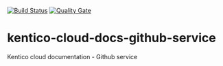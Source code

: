 [![Build Status](https://travis-ci.org/Kentico/kentico-cloud-docs-github-service.svg?branch=master)](https://travis-ci.org/Kentico/kentico-cloud-docs-github-service) [![Quality Gate](https://sonarcloud.io/api/project_badges/measure?project=kentico-cloud-docs-github-service&metric=alert_status)](https://sonarcloud.io/dashboard?id=kentico-cloud-docs-github-service)

# kentico-cloud-docs-github-service
Kentico cloud documentation - Github service

